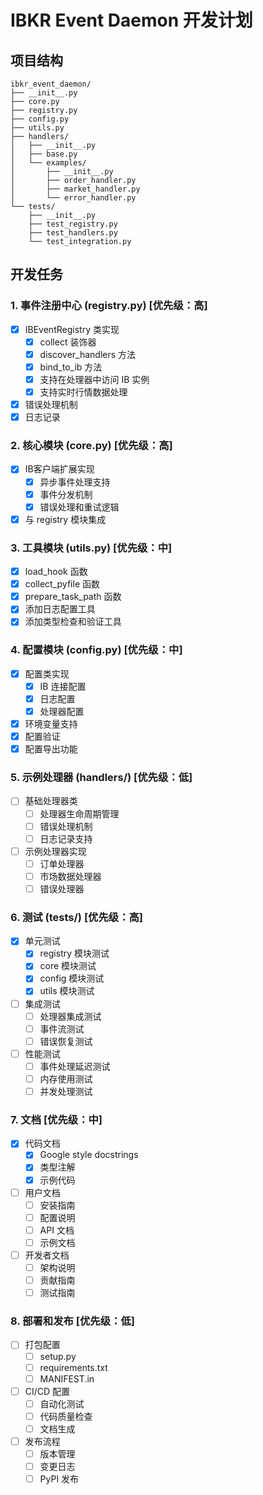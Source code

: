 # IBKR Event Daemon 开发计划

## 项目结构
```
ibkr_event_daemon/
├── __init__.py
├── core.py
├── registry.py
├── config.py
├── utils.py
├── handlers/
│   ├── __init__.py
│   ├── base.py
│   └── examples/
│       ├── __init__.py
│       ├── order_handler.py
│       ├── market_handler.py
│       └── error_handler.py
└── tests/
    ├── __init__.py
    ├── test_registry.py
    ├── test_handlers.py
    └── test_integration.py
```

## 开发任务

### 1. 事件注册中心 (registry.py) [优先级：高] 
- [x] IBEventRegistry 类实现
  - [x] collect 装饰器
  - [x] discover_handlers 方法
  - [x] bind_to_ib 方法
  - [x] 支持在处理器中访问 IB 实例
  - [x] 支持实时行情数据处理
- [x] 错误处理机制
- [x] 日志记录

### 2. 核心模块 (core.py) [优先级：高]
- [x] IB客户端扩展实现
  - [x] 异步事件处理支持
  - [x] 事件分发机制
  - [x] 错误处理和重试逻辑
- [x] 与 registry 模块集成

### 3. 工具模块 (utils.py) [优先级：中] 
- [x] load_hook 函数
- [x] collect_pyfile 函数
- [x] prepare_task_path 函数
- [x] 添加日志配置工具
- [x] 添加类型检查和验证工具

### 4. 配置模块 (config.py) [优先级：中]
- [x] 配置类实现
  - [x] IB 连接配置
  - [x] 日志配置
  - [x] 处理器配置
- [x] 环境变量支持
- [x] 配置验证
- [x] 配置导出功能

### 5. 示例处理器 (handlers/) [优先级：低]
- [ ] 基础处理器类
  - [ ] 处理器生命周期管理
  - [ ] 错误处理机制
  - [ ] 日志记录支持
- [ ] 示例处理器实现
  - [ ] 订单处理器
  - [ ] 市场数据处理器
  - [ ] 错误处理器

### 6. 测试 (tests/) [优先级：高]
- [x] 单元测试
  - [x] registry 模块测试
  - [x] core 模块测试
  - [x] config 模块测试
  - [x] utils 模块测试
- [ ] 集成测试
  - [ ] 处理器集成测试
  - [ ] 事件流测试
  - [ ] 错误恢复测试
- [ ] 性能测试
  - [ ] 事件处理延迟测试
  - [ ] 内存使用测试
  - [ ] 并发处理测试

### 7. 文档 [优先级：中]
- [x] 代码文档
  - [x] Google style docstrings
  - [x] 类型注解
  - [x] 示例代码
- [ ] 用户文档
  - [ ] 安装指南
  - [ ] 配置说明
  - [ ] API 文档
  - [ ] 示例文档
- [ ] 开发者文档
  - [ ] 架构说明
  - [ ] 贡献指南
  - [ ] 测试指南

### 8. 部署和发布 [优先级：低]
- [ ] 打包配置
  - [ ] setup.py
  - [ ] requirements.txt
  - [ ] MANIFEST.in
- [ ] CI/CD 配置
  - [ ] 自动化测试
  - [ ] 代码质量检查
  - [ ] 文档生成
- [ ] 发布流程
  - [ ] 版本管理
  - [ ] 变更日志
  - [ ] PyPI 发布
